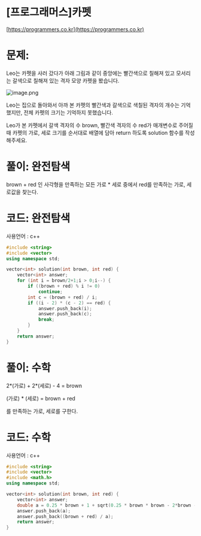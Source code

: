 # [프로그래머스]카펫

[https://programmers.co.kr](https://programmers.co.kr)

# 문제:

Leo는 카펫을 사러 갔다가 아래 그림과 같이 중앙에는 빨간색으로 칠해져 있고 모서리는 갈색으로 칠해져 있는 격자 모양 카펫을 봤습니다.



![image.png](https://grepp-programmers.s3.amazonaws.com/files/ybm/7c94563a35/2ff27ac9-97d0-43a9-9cf8-a344b8e7912e.png)



Leo는 집으로 돌아와서 아까 본 카펫의 빨간색과 갈색으로 색칠된 격자의 개수는 기억했지만, 전체 카펫의 크기는 기억하지 못했습니다.



Leo가 본 카펫에서 갈색 격자의 수 brown, 빨간색 격자의 수 red가 매개변수로 주어질 때 카펫의 가로, 세로 크기를 순서대로 배열에 담아 return 하도록 solution 함수를 작성해주세요.



# 풀이: 완전탐색

brown + red 인 사각형을 만족하는 모든 가로 * 세로 중에서 red를 만족하는 가로, 세로값을 찾는다.

  

# 코드: 완전탐색
사용언어 : c++
```c++
#include <string>
#include <vector>
using namespace std;

vector<int> solution(int brown, int red) {
    vector<int> answer;
	for (int i = brown/2+1;i > 0;i--) {
		if ((brown + red) % i != 0)
			continue;
		int c = (brown + red) / i;
		if ((i - 2) * (c - 2) == red) {
			answer.push_back(i);
			answer.push_back(c);
			break;
		}
	}
    return answer;
}
```



# 풀이: 수학

2\*(가로) + 2\*(세로) - 4 = brown

(가로) * (세로) = brown + red

를 만족하는 가로, 세로를 구한다.



# **코드: 수학**

사용언어 : c++

```c++
#include <string>
#include <vector>
#include <math.h>
using namespace std;

vector<int> solution(int brown, int red) {
    vector<int> answer;
    double a = 0.25 * brown + 1 + sqrt(0.25 * brown * brown - 2*brown - 4*red + 4) / 2;
    answer.push_back(a);
    answer.push_back((brown + red) / a);
    return answer;
}
```
